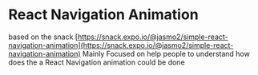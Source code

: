 # React Navigation Animation

based on the snack [https://snack.expo.io/@jasmo2/simple-react-navigation-animation](https://snack.expo.io/@jasmo2/simple-react-navigation-animation)
Mainly Focused on help people to understand how does the a React Navigation animation could be done
